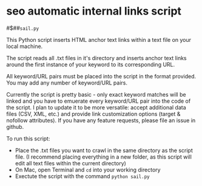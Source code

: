 # seo automatic internal links script

#$##`sail.py`

This Python script inserts HTML anchor text links within a text file on your local machine.

The script reads all .txt files in it's directory and inserts anchor text links around the first instance of your keyword to its corresponding URL.

All keyword/URL pairs must be placed into the script in the format provided. You may add any number of keyword/URL pairs.

Currently the script is pretty basic - only exact keyword matches will be linked and you have to emuerate every keyword/URL pair into the code of the script. I plan to update it to be more versatile: accept additional data files (CSV, XML, etc.) and provide link customization options (target & nofollow attributes). If you have any feature requests, please file an issue in github.


To run this script: 
* Place the .txt files you want to crawl in the same directory as the script file. (I recommend placing everything in a new folder, as this script will edit all text files within the current directory)
* On Mac, open Terminal and `cd` into your working directory 
* Exectute the script with the command `python sail.py`
